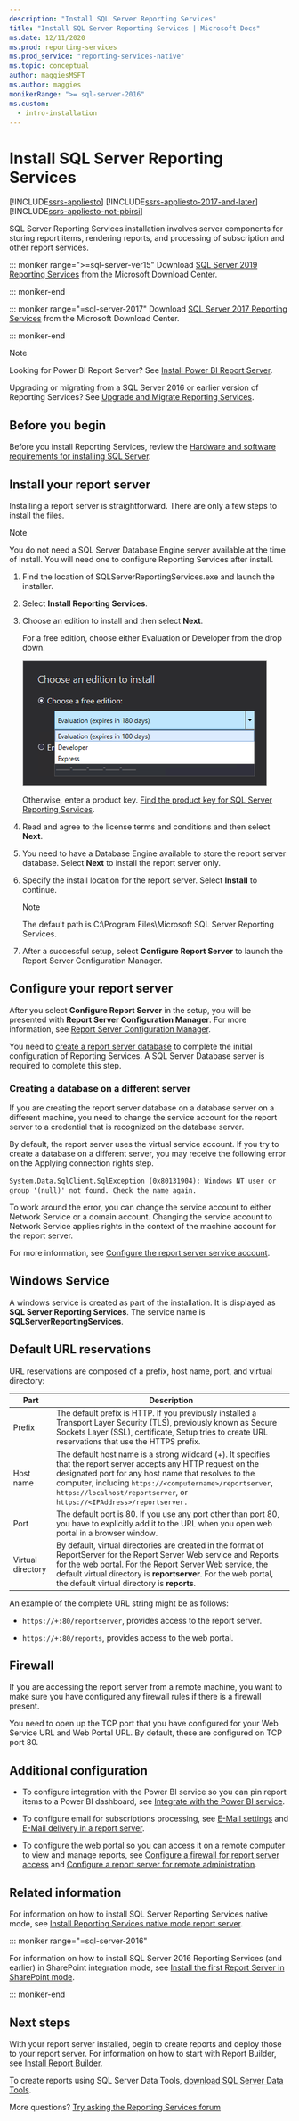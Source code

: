 ```yaml
---
description: "Install SQL Server Reporting Services"
title: "Install SQL Server Reporting Services | Microsoft Docs"
ms.date: 12/11/2020
ms.prod: reporting-services
ms.prod_service: "reporting-services-native"
ms.topic: conceptual
author: maggiesMSFT
ms.author: maggies
monikerRange: ">= sql-server-2016"
ms.custom:
  - intro-installation
---
```

# Install SQL Server Reporting Services

[!INCLUDE[ssrs-appliesto](../../includes/ssrs-appliesto.md)] [!INCLUDE[ssrs-appliesto-2017-and-later](../../includes/ssrs-appliesto-2017-and-later.md)] [!INCLUDE[ssrs-appliesto-not-pbirsi](../../includes/ssrs-appliesto-not-pbirs.md)]

SQL Server Reporting Services installation involves server components for storing report items, rendering reports, and processing of subscription and other report services. 

::: moniker range=">=sql-server-ver15"
Download [SQL Server 2019 Reporting Services](https://www.microsoft.com/download/details.aspx?id=100122) from the Microsoft Download Center.

::: moniker-end

::: moniker range="=sql-server-2017"
Download [SQL Server 2017 Reporting Services](https://www.microsoft.com/download/details.aspx?id=55252) from the Microsoft Download Center.

::: moniker-end

> [!NOTE]
> Looking for Power BI Report Server? See [Install Power BI Report Server](https://powerbi.microsoft.com/documentation/reportserver-install-report-server/).
> 
> Upgrading or migrating from a SQL Server 2016 or earlier version of Reporting Services? See [Upgrade and Migrate Reporting Services](upgrade-and-migrate-reporting-services.md).

## Before you begin

Before you install Reporting Services, review the [Hardware and software requirements for installing SQL Server](../../sql-server/install/hardware-and-software-requirements-for-installing-sql-server.md).

## Install your report server

Installing a report server is straightforward. There are only a few steps to install the files.

> [!NOTE]
> You do not need a SQL Server Database Engine server available at the time of install. You will need one to configure Reporting Services after install.

1. Find the location of SQLServerReportingServices.exe and launch the installer.

2. Select **Install Reporting Services**.

3. Choose an edition to install and then select **Next**.

    For a free edition, choose either Evaluation or Developer from the drop down.

    ![Evaluation or developer editions](media/install-reporting-services/report-server-install-edition-select.png)

    Otherwise, enter a product key. [Find the product key for SQL Server Reporting Services](find-reporting-services-product-key-ssrs.md).

4. Read and agree to the license terms and conditions and then select **Next**.

5. You need to have a Database Engine available to store the report server database. Select **Next** to install the report server only.

6. Specify the install location for the report server. Select **Install** to continue.

    > [!NOTE]
    > The default path is C:\Program Files\Microsoft SQL Server Reporting Services.

7. After a successful setup, select **Configure Report Server** to launch the Report Server Configuration Manager.

## Configure your report server

After you select **Configure Report Server** in the setup, you will be presented with **Report Server Configuration Manager**. For more information, see [Report Server Configuration Manager](reporting-services-configuration-manager-native-mode.md).

You need to [create a report server database](ssrs-report-server-create-a-report-server-database.md) to complete the initial configuration of Reporting Services. A SQL Server Database server is required to complete this step.

### Creating a database on a different server

If you are creating the report server database on a database server on a different machine, you need to change the service account for the report server to a credential that is recognized on the database server.

By default, the report server uses the virtual service account. If you try to create a database on a different server, you may receive the following error on the Applying connection rights step.

`System.Data.SqlClient.SqlException (0x80131904): Windows NT user or group '(null)' not found. Check the name again.`

To work around the error, you can change the service account to either Network Service or a domain account. Changing the service account to Network Service applies rights in the context of the machine account for the report server.

For more information, see [Configure the report server service account](configure-the-report-server-service-account-ssrs-configuration-manager.md).

## Windows Service

A windows service is created as part of the installation. It is displayed as **SQL Server Reporting Services**. The service name is **SQLServerReportingServices**.

## Default URL reservations

URL reservations are composed of a prefix, host name, port, and virtual directory:

|Part|Description|
|----------|-----------------|
|Prefix|The default prefix is HTTP. If you previously installed a Transport Layer Security (TLS), previously known as Secure Sockets Layer (SSL), certificate, Setup tries to create URL reservations that use the HTTPS prefix.|
|Host name|The default host name is a strong wildcard (+). It specifies that the report server accepts any HTTP request on the designated port for any host name that resolves to the computer, including `https://<computername>/reportserver`, `https://localhost/reportserver`, or `https://<IPAddress>/reportserver.`|
|Port|The default port is 80. If you use any port other than port 80, you have to explicitly add it to the URL when you open web portal in a browser window.|
|Virtual directory|By default, virtual directories are created in the format of ReportServer for the Report Server Web service and Reports for the web portal. For the Report Server Web service, the default virtual directory is **reportserver**. For the web portal, the default virtual directory is **reports**.|

An example of the complete URL string might be as follows:

- `https://+:80/reportserver`, provides access to the report server.

- `https://+:80/reports`, provides access to the web portal.

## Firewall

If you are accessing the report server from a remote machine, you want to make sure you have configured any firewall rules if there is a firewall present.

You need to open up the TCP port that you have configured for your Web Service URL and Web Portal URL. By default, these are configured on TCP port 80.

## Additional configuration

- To configure integration with the Power BI service so you can pin report items to a Power BI dashboard, see [Integrate with the Power BI service](power-bi-report-server-integration-configuration-manager.md).

- To configure email for subscriptions processing, see [E-Mail settings](e-mail-settings-reporting-services-native-mode-configuration-manager.md) and [E-Mail delivery in a report server](../subscriptions/e-mail-delivery-in-reporting-services.md).

- To configure the web portal so you can access it on a remote computer to view and manage reports, see [Configure a firewall for report server access](../report-server/configure-a-firewall-for-report-server-access.md) and [Configure a report server for remote administration](../report-server/configure-a-report-server-for-remote-administration.md).

## Related information

For information on how to install SQL Server Reporting Services native mode, see [Install Reporting Services native mode report server](install-reporting-services-native-mode-report-server.md). 

::: moniker range="=sql-server-2016"

For information on how to install SQL Server 2016 Reporting Services (and earlier) in SharePoint integration mode, see [Install the first Report Server in SharePoint mode](install-the-first-report-server-in-sharepoint-mode.md).

::: moniker-end

## Next steps

With your report server installed, begin to create reports and deploy those to your report server. For information on how to start with Report Builder, see [Install Report Builder](../../reporting-services/install-windows/install-report-builder.md).

To create reports using SQL Server Data Tools, [download SQL Server Data Tools](../../ssdt/download-sql-server-data-tools-ssdt.md).

More questions? [Try asking the Reporting Services forum](https://go.microsoft.com/fwlink/?LinkId=620231)
